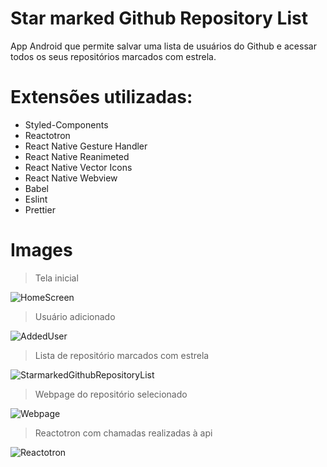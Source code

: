 # Star marked Github Repository List
App Android que permite salvar uma lista de usuários do Github e acessar todos os seus repositórios marcados com estrela.

# Extensões utilizadas:
- Styled-Components
- Reactotron
- React Native Gesture Handler
- React Native Reanimeted
- React Native Vector Icons
- React Native Webview
- Babel
- Eslint
- Prettier

# Images

> Tela inicial

![HomeScreen](https://user-images.githubusercontent.com/15129047/66474644-15844880-ea68-11e9-85f2-0ecf6608d638.png)

> Usuário adicionado

![AddedUser](https://user-images.githubusercontent.com/15129047/66474645-161cdf00-ea68-11e9-9ad0-ba49ad5d2c5f.png)

> Lista de repositório marcados com estrela

![StarmarkedGithubRepositoryList](https://user-images.githubusercontent.com/15129047/66474646-161cdf00-ea68-11e9-8ba0-5b7738af0b61.png)

> Webpage do repositório selecionado

![Webpage](https://user-images.githubusercontent.com/15129047/66474647-161cdf00-ea68-11e9-8ac3-946f813b4262.png)

> Reactotron com chamadas realizadas à api

![Reactotron](https://user-images.githubusercontent.com/15129047/66474648-161cdf00-ea68-11e9-9990-2382ed20f283.png)
